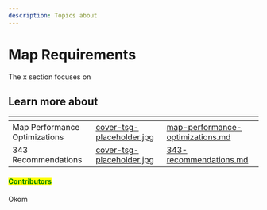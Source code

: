```yaml
---
description: Topics about
---
```


# Map Requirements

The x section focuses on&#x20;



## Learn more about

<table data-view="cards"><thead><tr><th></th><th data-hidden data-card-cover data-type="files"></th><th data-hidden data-card-target data-type="content-ref"></th></tr></thead><tbody><tr><td>Map Performance Optimizations</td><td><a href="../../../.gitbook/assets/cover-tsg-placeholder.jpg">cover-tsg-placeholder.jpg</a></td><td><a href="map-performance-optimizations.md">map-performance-optimizations.md</a></td></tr><tr><td>343 Recommendations</td><td><a href="../../../.gitbook/assets/cover-tsg-placeholder.jpg">cover-tsg-placeholder.jpg</a></td><td><a href="343-recommendations.md">343-recommendations.md</a></td></tr></tbody></table>



#### <mark style="color:green;">Contributors</mark>

Okom
